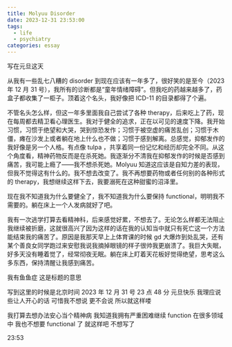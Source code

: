 ```yaml
---
title: Molyuu Disorder
date: 2023-12-31 23:53:00
tags:
  - life
  - psychiatry
categories: essay
---
```


写在元旦这天

<!--more-->

从我有一些乱七八糟的 disorder 到现在应该有一年多了，很好笑的是至今（2023 年 12 月 31 号），我所有的诊断都是“童年情绪障碍”。但我吃的药越来越多了，药盒子都收集了一柜子。顶着这个名头，我好像把 ICD-11 的目录都得了个遍。

不管名头怎么样，但这一年多里面我自己尝试了各种 therapy，后来吃上了药，现在每周都去精卫看心理医生。我对于健全的追求，正在以可见的速度下降。我开始习惯，习惯于绝望和大哭，哭到惊恐发作；习惯于被空虚的痛苦乱创；习惯于木僵，瘫在沙发上或者躺在地上什么也不做；习惯于感到解离。总感觉，抑郁发作的我好像是另一个人格。有点像 tulpa ，共享着同一份记忆和经历却完全不同。从这个角度看，精神药物反而是在杀死她。我逐渐分不清我在抑郁发作的时候是否感到痛苦，我可能上瘾了——我不想杀死她。Molyuu 知道这应该是自知力差的表现，但我不觉得这有什么的。我不想去改变了。我不再想要药物或者任何别的各种形式的 therapy，我想继续这样下去，我要溺死在这种甜蜜的沼泽里。

现在我不知道我为什么要健全了，我不知道我为什么要保持 functional，明明我不需要的。躺在床上一个人发病就好了吧。

我有一次逃学打算去看精神科，后来感觉好累，不想去了。无论怎么样都无法阻止我继续被折磨，这就很高兴了因为这样的话在我的认知当中就只有死亡这一个方法能结束我的痛苦了。原因是我那天早上上体育课的时候 gd 大爆炸到处乱哭，还有某个善良女同学跑过来安慰我说我摘掉眼镜的样子很帅我更崩溃了。我巨大失眠，好多天没有睡着觉了，经常彻夜无眠。躺在床上盯着天花板好觉得绝望，思考这么多东西，保持清醒让我感到痛苦。

我有鱼鱼症 这是标题的意思

写到这里的时候是北京时间 2023 年 12 月 31 号 23 点 48 分 元旦快乐 我理应说些让人开心的话 可惜我不想说 更不会说 所以就这样喽

我打算去想办法安心当个精神病 我知道我拥有严重困难继续 function 在很多领域中 我也不想要 functional 了 就这样吧 不想写了

23:53
